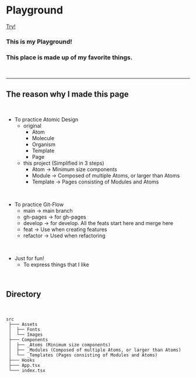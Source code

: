 # Playground

<a href="https://HBSPS.github.io/Playground" target="_blank">Try!</a>

### This is my Playground!

### This place is made up of my favorite things.
<br>

---

## The reason why I made this page

<br>

- To practice Atomic Design
  - original
    - Atom
    - Molecule
    - Organism
    - Template
    - Page
  - this project (Simplified in 3 steps)
    - Atom -> Minimum size components
    - Module -> Composed of multiple Atoms, or larger than Atoms
    - Template -> Pages consisting of Modules and Atoms
  
<br>

- To practice Git-Flow
  - main -> main branch
  - gh-pages -> for gh-pages
  - develop -> for develop. All the feats start here and merge here
  - feat -> Use when creating features
  - refactor -> Used when refactoring

<br>

- Just for fun!
  - To express things that I like

<br>

## Directory

<br>

```text
src
 ├─── Assets
 │  ├── Fonts
 │  └── Images
 ├─── Components
 │  ├── _Atoms (Minimum size components)
 │  ├── _Modules (Composed of multiple Atoms, or larger than Atoms)
 │  └── _Templates (Pages consisting of Modules and Atoms)
 ├─── Hooks
 ├─── App.tsx
 └─── index.tsx
```